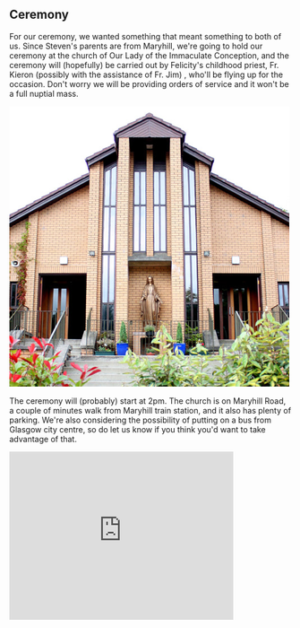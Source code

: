 ## Ceremony
<a name="ceremony"/>

For our ceremony, we wanted something that meant something to both of us.
Since Steven's parents are from Maryhill, we're going to hold our ceremony at the church of Our Lady of the Immaculate Conception, and the ceremony will (hopefully) be carried out by Felicity's childhood priest, Fr. Kieron (possibly with the assistance of Fr. Jim) , who'll be flying up for the occasion. Don't worry we will be providing orders of service and it won't be a full nuptial mass.

![](/images/church.jpg)

The ceremony will (probably) start at 2pm.
The church is on Maryhill Road, a couple of minutes walk from Maryhill train station, and it also has plenty of parking.
We're also considering the possibility of putting on a bus from Glasgow city centre, so do let us know if you think you'd want to take advantage of that.

<iframe src="https://www.google.com/maps/embed?pb=!1m18!1m12!1m3!1d2660.162640239867!2d-4.302004189144298!3d55.89872538851436!2m3!1f0!2f0!3f0!3m2!1i1024!2i768!4f13.1!3m3!1m2!1s0x488845a5ec441343%3A0x4a9053ab4af1ea3a!2sImmaculate+Conception+New+Church+Hall!5e0!3m2!1sen!2sus!4v1436901834832" width="400" height="300" frameborder="0" style="border:0" allowfullscreen></iframe>

